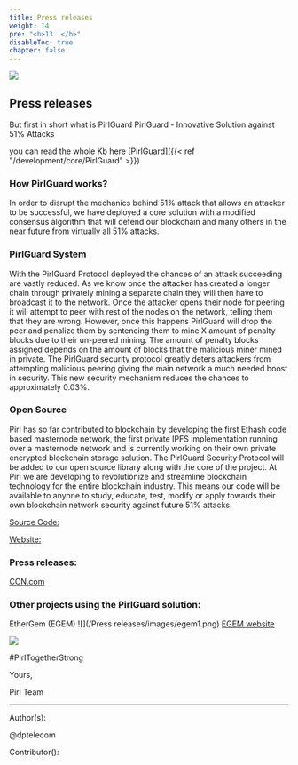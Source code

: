 ```yaml
---
title: Press releases
weight: 14
pre: "<b>13. </b>"
disableToc: true
chapter: false
---
```


![](/development/images/PirlGuard.png)

## Press releases
But first in short what is PirlGuard
PirlGuard - Innovative Solution against 51% Attacks 

you can read the whole Kb here [PirlGuard]({{< ref "/development/core/PirlGuard" >}})


### How PirlGuard works?


In order to disrupt the mechanics behind 51% attack that allows an attacker to be successful, we have deployed a core solution with a modified consensus algorithm that will defend our blockchain and many others in the near future from virtually all 51% attacks.


### PirlGuard System
With the PirlGuard Protocol deployed the chances of an attack succeeding are vastly reduced. As we know once the attacker has created a longer chain through privately mining a separate chain they will then have to broadcast it to the network. Once the attacker opens their node for peering it will attempt to peer with rest of the nodes on the network, telling them that they are wrong. However, once this happens PirlGuard will drop the peer and penalize them by sentencing them to mine X amount of penalty blocks due to their un-peered mining. The amount of penalty blocks assigned depends on the amount of blocks that the malicious miner mined in private.
The PirlGuard security protocol greatly deters attackers from attempting malicious peering giving the main network a much needed boost in security. This new security mechanism reduces the chances to approximately 0.03%.


###  Open Source


Pirl has so far contributed to blockchain by developing the first Ethash code based masternode network, the first private IPFS implementation running over a masternode network and is currently working on their own private encrypted blockchain storage solution.
The PirlGuard Security Protocol will be added to our open source library along with the core of the project.
At Pirl we are developing to revolutionize and streamline blockchain technology for the entire blockchain industry. This means our code will be available to anyone to study, educate, test, modify or apply towards their own blockchain network security against future 51% attacks.


[Source Code:](https://git.pirl.io/community/pirl)


[Website:](https://pirl.io/en)


### Press releases:

[CCN.com](https://www.ccn.com/pirlguard-innovative-solution-against-51-attacks) 



### Other projects using the PirlGuard solution:


EtherGem (EGEM)
![](/Press releases/images/egem1.png)
[EGEM website](https://egem.io) 


<img src="/Press releases/images/egem1.png" class="float-left" />
 
#PirlTogetherStrong


Yours,

Pirl Team


---
Author(s):  


@dptelecom

Contributor():



